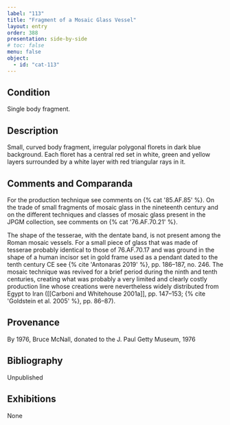 ```yaml
---
label: "113"
title: "Fragment of a Mosaic Glass Vessel"
layout: entry
order: 388
presentation: side-by-side
# toc: false
menu: false
object:
  - id: "cat-113"
---
```


## Condition

Single body fragment.

## Description

Small, curved body fragment, irregular polygonal florets in dark blue background. Each floret has a central red set in white, green and yellow layers surrounded by a white layer with red triangular rays in it.

## Comments and Comparanda

For the production technique see comments on {% cat '85.AF.85' %}. On the trade of small fragments of mosaic glass in the nineteenth century and on the different techniques and classes of mosaic glass present in the JPGM collection, see comments on {% cat '76.AF.70.21' %}.

The shape of the tesserae, with the dentate band, is not present among the Roman mosaic vessels. For a small piece of glass that was made of tesserae probably identical to those of 76.AF.70.17 and was ground in the shape of a human incisor set in gold frame used as a pendant dated to the tenth century CE see {% cite 'Antonaras 2019' %}, pp. 186–187, no. 246. The mosaic technique was revived for a brief period during the ninth and tenth centuries, creating what was probably a very limited and clearly costly production line whose creations were nevertheless widely distributed from Egypt to Iran ([[Carboni and Whitehouse 2001a]], pp. 147–153; {% cite 'Goldstein et al. 2005' %}, pp. 86–87).

## Provenance

By 1976, Bruce McNall, donated to the J. Paul Getty Museum, 1976

## Bibliography

Unpublished

## Exhibitions

None